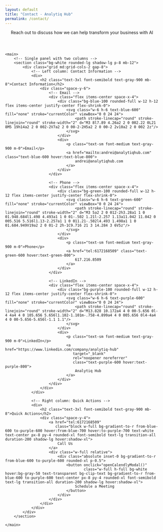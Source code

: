 ```yaml
---
layout: default
title: "Contact - Analytiq Hub"
permalink: /contact/
---
```


<div class="max-w-6xl mx-auto px-4 sm:px-6 md:px-8 py-4 md:py-12">
    <header class="text-center md:mb-12 mb-8">
        <p class="text-xl text-gray-600 mb-8">
            Reach out to discuss how we can help transform your business with AI
        </p>
    </header>

    <main>
        <!-- Single panel with two columns -->
        <section class="bg-white rounded-lg shadow-lg p-8 mb-12">
            <div class="grid md:grid-cols-2 gap-8">
                <!-- Left column: Contact Information -->
                <div>
                    <h2 class="text-3xl font-semibold text-gray-900 mb-8">Contact Information</h2>
                    <div class="space-y-6">
                        <!-- Email -->
                        <div class="flex items-center space-x-4">
                            <div class="bg-blue-100 rounded-full w-12 h-12 flex items-center justify-center flex-shrink-0">
                                <svg class="w-6 h-6 text-blue-600" fill="none" stroke="currentColor" viewBox="0 0 24 24">
                                    <path stroke-linecap="round" stroke-linejoin="round" stroke-width="2" d="M3 8l7.89 4.26a2 2 0 002.22 0L21 8M5 19h14a2 2 0 002-2V7a2 2 0 00-2-2H5a2 2 0 00-2 2v10a2 2 0 002 2z"/>
                                </svg>
                            </div>
                            <div>
                                <p class="text-sm font-medium text-gray-900 m-0">Email</p>
                                <a href="mailto:andrei@analytiqhub.com" class="text-blue-600 hover:text-blue-800">
                                    andrei@analytiqhub.com
                                </a>
                            </div>
                        </div>

                        <!-- Phone -->
                        <div class="flex items-center space-x-4">
                            <div class="bg-green-100 rounded-full w-12 h-12 flex items-center justify-center flex-shrink-0">
                                <svg class="w-6 h-6 text-green-600" fill="none" stroke="currentColor" viewBox="0 0 24 24">
                                    <path stroke-linecap="round" stroke-linejoin="round" stroke-width="2" d="M3 5a2 2 0 012-2h3.28a1 1 0 01.948.684l1.498 4.493a1 1 0 01-.502 1.21l-2.257 1.13a11.042 11.042 0 005.516 5.516l1.13-2.257a1 1 0 011.21-.502l4.493 1.498a1 1 0 01.684.949V19a2 2 0 01-2 2h-1C9.716 21 3 14.284 3 6V5z"/>
                                </svg>
                            </div>
                            <div>
                                <p class="text-sm font-medium text-gray-900 m-0">Phone</p>
                                <a href="tel:6172168509" class="text-green-600 hover:text-green-800">
                                    617.216.8509
                                </a>
                            </div>
                        </div>

                        <!-- LinkedIn -->
                        <div class="flex items-center space-x-4">
                            <div class="bg-purple-100 rounded-full w-12 h-12 flex items-center justify-center flex-shrink-0">
                                <svg class="w-6 h-6 text-purple-600" fill="none" stroke="currentColor" viewBox="0 0 24 24">
                                    <path stroke-linecap="round" stroke-linejoin="round" stroke-width="2" d="M13.828 10.172a4 4 0 00-5.656 0l-4 4a4 4 0 105.656 5.656l1.102-1.101m-.758-4.899a4 4 0 005.656 0l4-4a4 4 0 00-5.656-5.656l-1.1 1.1"/>
                                </svg>
                            </div>
                            <div>
                                <p class="text-sm font-medium text-gray-900 m-0">LinkedIn</p>
                                <a href="https://www.linkedin.com/company/analytiq-hub" 
                                   target="_blank"
                                   rel="noopener noreferrer"
                                   class="text-purple-600 hover:text-purple-800">
                                    Analytiq Hub
                                </a>
                            </div>
                        </div>
                    </div>
                </div>

                <!-- Right column: Quick Actions -->
                <div>
                    <h2 class="text-3xl font-semibold text-gray-900 mb-8">Quick Actions</h2>
                    <div class="space-y-4">
                        <a href="tel:6172168509" 
                           class="block w-full bg-gradient-to-r from-blue-600 to-purple-600 hover:from-blue-700 hover:to-purple-700 text-white text-center px-8 py-4 rounded-xl font-semibold text-lg transition-all duration-200 shadow-lg hover:shadow-xl">
                            Call Us
                        </a>
                        <div class="w-full relative">
                            <div class="absolute inset-0 bg-gradient-to-r from-blue-600 to-purple-600 rounded-xl p-0.5">
                                <button onclick="openCalendlyModal()" 
                                        class="w-full h-full bg-white hover:bg-gray-50 text-transparent bg-clip-text bg-gradient-to-r from-blue-600 to-purple-600 text-center px-8 py-4 rounded-xl font-semibold text-lg transition-all duration-200 shadow-lg hover:shadow-xl">
                                    Schedule a Meeting
                                </button>
                            </div>
                        </div>
                    </div>
                </div>
            </div>
        </section>

    </main>
</div>